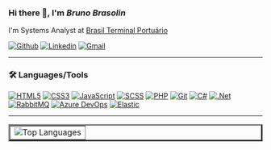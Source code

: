 ### Hi there 👋, I'm **_Bruno Brasolin_**

I'm Systems Analyst at [Brasil Terminal Portuário](https://btp.com.br)

[![Github](https://img.shields.io/badge/-Github-000?style=flat-square&logo=Github&logoColor=white&link=https://github.com/BrunoBrasolin)](https://github.com/BrunoBrasolin)
[![Linkedin](https://img.shields.io/badge/-LinkedIn-blue?style=flat-square&logo=Linkedin&logoColor=white&link=https://www.linkedin.com/in/bruno-brasolin/)](https://www.linkedin.com/in/bruno-brasolin/)
[![Gmail](https://img.shields.io/badge/-Gmail-%23ea4335?style=flat-square&logo=Gmail&logoColor=white&link=mailto:brunobrasolinc@gmail.com)](mailto:brunobrasolinc@gmail.com)

---

### :hammer_and_wrench: Languages/Tools

[![HTML5](https://img.shields.io/badge/-HTML5-%23E44D27?style=flat-square&logo=html5&logoColor=ffffff)](https://www.w3schools.com/html/)
[![CSS3](https://img.shields.io/badge/-CSS3-%231572B6?style=flat-square&logo=css3&logoColor=ffffff)](https://www.w3schools.com/css/)
[![JavaScript](https://img.shields.io/badge/-JavaScript-%23efd81d?style=flat-square&logo=javascript&logoColor=000000)](https://www.w3schools.com/js/)
[![SCSS](https://img.shields.io/badge/-SCSS3-%23c76494?style=flat-square&logo=sass&logoColor=ffffff)](https://sass-lang.com/)
[![PHP](https://img.shields.io/badge/-PHP-%237377ad?style=flat-square&logo=php&logoColor=ffffff)](https://www.php.net/)
[![Git](https://img.shields.io/badge/-Git-%23e84e31?style=flat-square&logo=Git&logoColor=ffffff)](https://git-scm.com/)
[![C#](https://img.shields.io/badge/-C%23-%239b6fd3?style=flat-square&logo=c-sharp&logoColor=ffffff)](https://docs.microsoft.com/pt-br/dotnet/csharp/)
[![.Net](https://img.shields.io/badge/-.Net-%23592c8c?style=flat-square&logo=dotnet&logoColor=ffffff)](https://dotnet.microsoft.com/)
[![RabbitMQ](https://img.shields.io/badge/-RabbitMQ-%23ff6600?style=flat-square&logo=rabbitmq&logoColor=ffffff)](https://www.rabbitmq.com/)
[![Azure DevOps](https://img.shields.io/badge/-Azure%20DevOps-%23087cd8?style=flat-square&logo=azuredevops&logoColor=ffffff)](https://azure.microsoft.com/en-us/products/devops/)
[![Elastic](https://img.shields.io/badge/-Elastic-%2300bfb3?style=flat-square&logo=elastic&logoColor=ffffff)](https://www.elastic.co/)

---

<table border="3">
  <tr>
    <td>
      <img src="https://github-readme-stats.vercel.app/api/top-langs/?username=BrunoBrasolin&show_icons=true&title_color=fff&icon_color=00d9ff&text_color=fff&bg_color=0d1117" alt="Top Languages" />
    </td>
  </tr>
</table>
